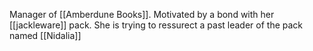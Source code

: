 Manager of [[Amberdune Books]]. Motivated by a bond with her [[jackleware]] pack. She is trying to ressurect a past leader of the pack named [[Nidalia]]